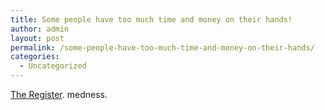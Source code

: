 ```yaml
---
title: Some people have too much time and money on their hands!
author: admin
layout: post
permalink: /some-people-have-too-much-time-and-money-on-their-hands/
categories:
  - Uncategorized
---
```

[The Register][1]. medness.

 [1]: http://www.theregister.co.uk/content/6/29962.html "The Register"